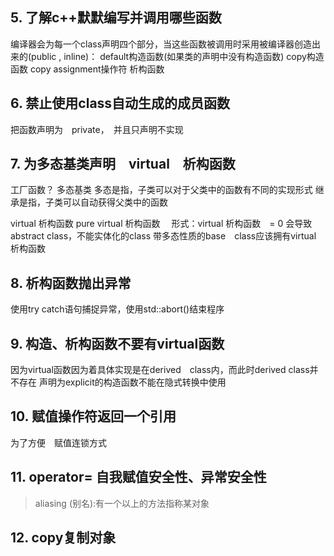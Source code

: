 
## 5. 了解c++默默编写并调用哪些函数
编译器会为每一个class声明四个部分，当这些函数被调用时采用被编译器创造出来的(public , inline)：
    default构造函数(如果类的声明中没有构造函数)
    copy构造函数
    copy assignment操作符
    析构函数


## 6. 禁止使用class自动生成的成员函数
把函数声明为　private，　并且只声明不实现

## 7. 为多态基类声明　virtual　析构函数
工厂函数？
多态基类
多态是指，子类可以对于父类中的函数有不同的实现形式
继承是指，子类可以自动获得父类中的函数

virtual 析构函数 
pure virtual 析构函数　
    形式：virtual 析构函数　= 0
    会导致abstract class，不能实体化的class
带多态性质的base　class应该拥有virtual 析构函数

## 8. 析构函数抛出异常
使用try catch语句捕捉异常，使用std::abort()结束程序

## 9. 构造、析构函数不要有virtual函数
因为virtual函数因为着具体实现是在derived　class内，而此时derived class并不存在
声明为explicit的构造函数不能在隐式转换中使用

## 10. 赋值操作符返回一个引用
为了方便　赋值连锁方式

## 11. operator= 自我赋值安全性、异常安全性
> aliasing (别名):有一个以上的方法指称某对象

## 12. copy复制对象